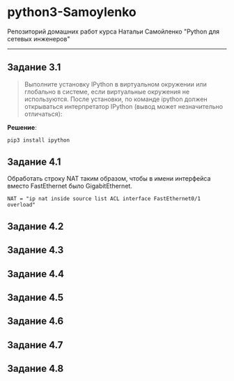 # python3-Samoylenko
Репозиторий домашних работ курса Натальи Самойленко "Python для сетевых инженеров"

---

## Задание 3.1

>Выполните установку IPython в виртуальном окружении или глобально в системе, если виртуальные окружения не используются. После установки, по команде ipython должен открываться интерпретатор IPython (вывод может незначительно отличаться):

**Решение**:
```sh
pip3 install ipython
```

## Задание 4.1

Обработать строку NAT таким образом, чтобы в имени интерфейса вместо FastEthernet было GigabitEthernet.
```
NAT = "ip nat inside source list ACL interface FastEthernet0/1 overload"
```


## Задание 4.2

## Задание 4.3

## Задание 4.4

## Задание 4.5

## Задание 4.6

## Задание 4.7

## Задание 4.8